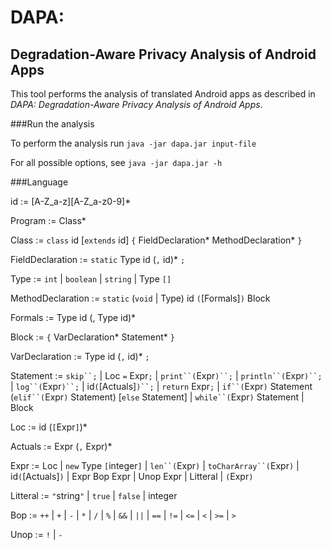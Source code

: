 DAPA:
=====
Degradation-Aware Privacy Analysis of Android Apps
--------------------------------------------------

This tool performs the analysis of translated Android apps as described in *DAPA: Degradation-Aware Privacy Analysis of Android Apps*.


###Run the analysis

To perform the analysis run `java -jar dapa.jar input-file`

For all possible options, see `java -jar dapa.jar -h`


###Language

id :=  \[A-Z_a-z\]\[A-Z_a-z0-9\]*

Program := Class*

Class := `class` id \[`extends` id\] `{` FieldDeclaration* MethodDeclaration* `}`

FieldDeclaration := `static` Type id (`,` id)* `;`

Type := `int`
      | `boolean`
      | `string`
      | Type `[]`

MethodDeclaration := `static` (`void` | Type) id `(`[Formals]`)` Block

Formals := Type id (, Type id)*

Block := `{` VarDeclaration* Statement* `}`

VarDeclaration := Type id (`,` id)* `;`

Statement := `skip``;`
           | Loc `=` Expr`;`
           | `print``(`Expr`)``;`
           | `println``(`Expr`)``;`
           | `log``(`Expr`)``;`
           | id`(`[Actuals]`)``;`
           | `return` Expr`;`
           | `if``(`Expr`)` Statement (`elif``(`Expr`)` Statement) [`else` Statement]
           | `while``(`Expr`)` Statement
           | Block

Loc := id (`[`Expr`]`)*

Actuals := Expr (`,` Expr)*

Expr := Loc
      | `new` Type `[`integer`]`
      | `len``(`Expr`)`
      | `toCharArray``(`Expr`)`
      | id`(`[Actuals]`)`
      | Expr Bop Expr
      | Unop Expr
      | Litteral
      | `(`Expr`)`

Litteral := `"`string`"`
          | `true`
          | `false`
          | integer

Bop := `++`
     | `+`
     | `-`
     | `*`
     | `/`
     | `%`
     | `&&`
     | `||`
     | `==`
     | `!=`
     | `<=`
     | `<`
     | `>=`
     | `>`

Unop := `!`
      | `-`
